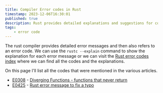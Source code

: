 ```yaml
---
title: Compiler Error codes in Rust
timestamp: 2023-12-06T16:30:01
published: true
description: Rust provides detailed explanations and suggestions for compiler errors, but sometimes further examples can help.
tags:
    - error code
---
```


The rust compiler provides detailed error messages and then also refers to an error code.
We can use the `rustc --explain` command to show the explanation for each error message or
we can visit the [Rust error codes index](https://doc.rust-lang.org/error_codes/) where we can find
all the codes and the explanations.


On this page I'll list all the codes that were mentioned in the various articles.

* [E0308](https://doc.rust-lang.org/error_codes/E0308.html) - [Diverging Functions - functions that never return](/diverging-functions)
* [E0425](https://doc.rust-lang.org/error_codes/E0425.html) - [Rust error message to fix a typo](/error-message-to-fix-typo)

